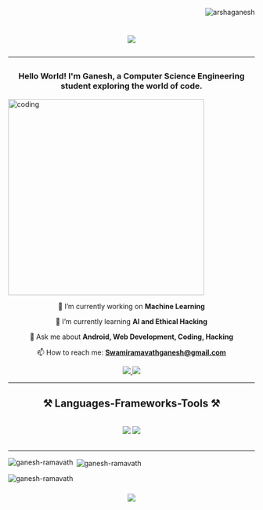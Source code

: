 


<p align="RIGHT"> <img src="https://komarev.com/ghpvc/?username=arshaganesh&label=Profile%20views&color=0e75b6&style=flat" alt="arshaganesh" /> </p>

<h1 align="center" >
   <img src="https://readme-typing-svg.herokuapp.com/?font=Righteous&size=35&center=true&vCenter=true&width=500&height=70&duration=4000&lines=Hi+👋,+I'm+Ganesh!;"><hr></h1>
</h1>
<h3 align="center">Hello World! I'm Ganesh, a Computer Science Engineering student exploring the world of code.</h3>
<img align="center" alt="coding" width="400" src="https://i.pinimg.com/originals/e8/f4/53/e8f453469a3ec97ecd354df465d73913.gif">

<div align="center">

 🔭 I’m currently working on **Machine Learning**<br>

 🌱 I’m currently learning **AI and Ethical Hacking**<br>

 💬 Ask me about **Android, Web Development, Coding, Hacking**<br>

 📫 How to reach me: **Swamiramavathganesh@gmail.com**

 </div>

<div align="center"> 
   <a href="mailto:Swamiramavathganesh@gmail.com">
    <img src="https://img.shields.io/badge/Gmail-333333?style=for-the-badge&logo=gmail&logoColor=red" />
  </a>
  <a href="https://www.linkedin.com/in/ganeshramavath123/" target="_blank">
    <img src="https://img.shields.io/badge/LinkedIn-0077B5?style=for-the-badge&logo=linkedin&logoColor=white" target="_blank" />
  </a>
</div>

<hr/>

<h2 align="center">⚒️ Languages-Frameworks-Tools ⚒️</h2>
<br/>
<div align="center">
    <img src="https://skillicons.dev/icons?i=java,html,css,javascript,kotlin,python,vscode,github," />
    <img src="https://skillicons.dev/icons?i=androidstudio,arduino,c,cpp,django,firebase,flask,idea,js,linux,nodejs" /> <br>

</div>


<br/>
<hr/>

<p><img align="left" src="https://github-readme-stats.vercel.app/api/top-langs?username=ganesh-ramavath&show_icons=true&locale=en&layout=compact" alt="ganesh-ramavath" /></p>

<p>&nbsp;<img align="center" src="https://github-readme-stats.vercel.app/api?username=ganesh-ramavath&show_icons=true&locale=en" alt="ganesh-ramavath" /></p>

<p><img align="center" src="https://github-readme-streak-stats.herokuapp.com/?user=ganesh-ramavath&" alt="ganesh-ramavath" />
<h3 align="center">
    <img src="https://readme-typing-svg.herokuapp.com/?font=Righteous&size=25&center=true&vCenter=true&width=500&height=70&duration=4000&lines=Thanks+for+visiting!+✌️;+Feel+free+to+connect+with+me+on+LinkedIn!">
</h3>
</p>
